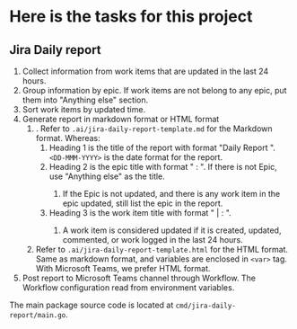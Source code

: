 # Here is the tasks for this project

## Jira Daily report

1. Collect information from work items that are updated in the last 24 hours.
2. Group information by epic. If work items are not belong to any epic, put them into "Anything else" section.
3. Sort work items by updated time.
4. Generate report in markdown format or HTML format
   1. . Refer to `.ai/jira-daily-report-template.md` for the Markdown format. Whereas:
      1. Heading 1 is the title of the report with format "Daily Report <DD-MMM-YYYY>". `<DD-MMM-YYYY>` is the date format for the report.
      2. Heading 2 is the epic title with format "<Epic KEY> <Epic Status>: <Epic Summary>". If there is not Epic, use "Anything else" as the title.
         1. If the Epic is not updated, and there is any work item in the epic updated, still list the epic in the report.
      3. Heading 3 is the work item title with format "<Task Type> | <Task KEY> <Task Status>: <Task Summary>".
         1. A work item is considered updated if it is created, updated, commented, or work logged in the last 24 hours.
   2. Refer to `.ai/jira-daily-report-template.html` for the HTML format. Same as markdown format, and variables are enclosed in `<var>` tag. With Microsoft Teams, we prefer HTML format.
5. Post report to Microsoft Teams channel through Workflow. The Workflow configuration read from environment variables.

The main package source code is located at `cmd/jira-daily-report/main.go`.
